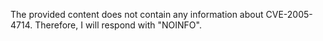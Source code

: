 The provided content does not contain any information about CVE-2005-4714. Therefore, I will respond with "NOINFO".